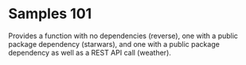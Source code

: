 # Samples 101
Provides a function with no dependencies (reverse), one with a public package dependency (starwars), and one with a public package dependency as well as a REST API call (weather).
